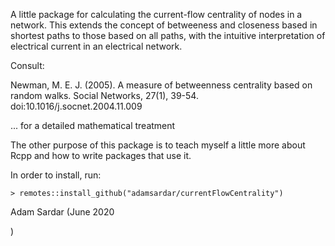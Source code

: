 
A little package for calculating the current-flow centrality of nodes in a network. This extends the concept
of betweeness and closeness based in shortest paths to those based on all paths, with the intuitive interpretation
of electrical current in an electrical network.

Consult:

Newman, M. E. J. (2005). A measure of betweenness centrality based on random walks. Social Networks, 27(1), 39-54. doi:10.1016/j.socnet.2004.11.009

... for a detailed mathematical treatment

The other purpose of this package is to teach myself a little more about Rcpp and how to write packages that use it.

In order to install, run:

```
> remotes::install_github("adamsardar/currentFlowCentrality")
```

Adam Sardar (June 2020









)
